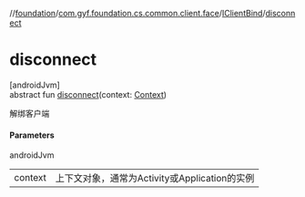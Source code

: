 //[foundation](../../../index.md)/[com.gyf.foundation.cs.common.client.face](../index.md)/[IClientBind](index.md)/[disconnect](disconnect.md)

# disconnect

[androidJvm]\
abstract fun [disconnect](disconnect.md)(context: [Context](https://developer.android.com/reference/kotlin/android/content/Context.html))

解绑客户端

#### Parameters

androidJvm

| | |
|---|---|
| context | 上下文对象，通常为Activity或Application的实例 |
